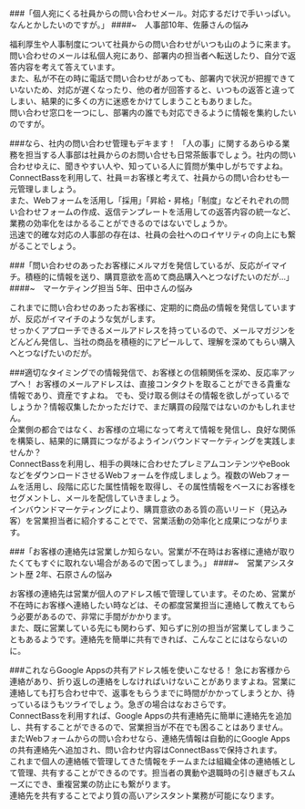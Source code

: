 ###「個人宛にくる社員からの問い合わせメール。対応するだけで手いっぱい。なんとかしたいのですが。」
####~　人事部10年、佐藤さんの悩み

福利厚生や人事制度について社員からの問い合わせがいつも山のように来ます。  
問い合わせのメールは私個人宛にあり、部署内の担当者へ転送したり、自分で返答内容を考えて答えています。  
また、私が不在の時に電話で問い合わせがあっても、部署内で状況が把握できていないため、対応が遅くなったり、他の者が回答すると、いつもの返答と違ってしまい、結果的に多くの方に迷惑をかけてしまうこともありました。  
問い合わせ窓口を一つにし、部署内の誰でも対応できるように情報を集約したいのですが。


###なら、社内の問い合わせ管理もデキます！
「人の事」に関するあらゆる業務を担当する人事部は社員からのお問い合せも日常茶飯事でしょう。社内の問い合わせゆえに、聞きやすい人や、知っている人に質問が集中しがちですよね。  
ConnectBassを利用して、社員＝お客様と考えて、社員からの問い合わせも一元管理しましょう。  
また、Webフォームを活用し「採用」「昇給・昇格」「制度」などそれぞれの問い合わせフォームの作成、返信テンプレートを活用しての返答内容の統一など、業務の効率化をはかるることができるのではないでしょうか。  
迅速で的確な対応の人事部の存在は、社員の会社へのロイヤリティの向上にも繋がることでしょう。



###「問い合わせのあったお客様にメルマガを発信しているが、反応がイマイチ。積極的に情報を送り、購買意欲を高めて商品購入へとつなげたいのだが...」
####~　マーケティング担当 5年、田中さんの悩み

これまでに問い合わせのあったお客様に、定期的に商品の情報を発信していますが、反応がイマイチのような気がします。  
せっかくアプローチできるメールアドレスを持っているので、メールマガジンをどんどん発信し、当社の商品を積極的にアピールして、理解を深めてもらい購入へとつなげたいのだが。

###適切なタイミングでの情報発信で、お客様との信頼関係を深め、反応率アップへ！
お客様のメールアドレスは、直接コンタクトを取ることができる貴重な情報であり、資産ですよね。 
でも、受け取る側はその情報を欲しがっているでしょうか？情報収集したかっただけで、まだ購買の段階ではないのかもしれません。  
企業側の都合ではなく、お客様の立場になって考えて情報を発信し、良好な関係を構築し、結果的に購買につながるようインバウンドマーケティングを実践しませんか？  
ConnectBassを利用し、相手の興味に合わせたプレミアムコンテンツやeBookなどをダウンロードさせるWebフォームを作成しましょう。複数のWebフォームを活用し、段階に応じた属性情報を取得し、その属性情報をベースにお客様をセグメントし、メールを配信していきましょう。  
インバウンドマーケティングにより、購買意欲のある質の高いリード（見込み客）を営業担当者に紹介することでで、営業活動の効率化と成果につながります。


###「お客様の連絡先は営業しか知らない。営業が不在時はお客様に連絡が取りたくてもすぐに取れない場合があるので困ってしまう。」
####~　営業アシスタント歴 2年、石原さんの悩み

お客様の連絡先は営業が個人のアドレス帳で管理しています。そのため、営業が不在時にお客様へ連絡したい時などは、その都度営業担当に連絡して教えてもらう必要があるので、非常に手間がかかります。  
また、既に営業している先にも関わらず、知らずに別の担当が営業してしまうこともあるようです。連絡先を簡単に共有できれば、こんなことにはならないのに。


###これならGoogle Appsの共有アドレス帳を使いこなせる！
急にお客様から連絡があり、折り返しの連絡をしなければいけないことがありますよね。営業に連絡しても打ち合わせ中で、返事をもらうまでに時間がかかってしまうとか、待っているほうもツライでしょう。急ぎの場合はなおさらです。  
ConnectBassを利用すれば、Google Appsの共有連絡先に簡単に連絡先を追加し、共有することができるので、営業担当が不在でも困ることはありません。  
またWebフォームからの問い合わせなら、連絡先情報は自動的にGoogle Appsの共有連絡先へ追加され、問い合わせ内容はConnectBassで保持されます。  
これまで個人の連絡帳で管理してきた情報をチームまたは組織全体の連絡帳として管理、共有することができるのです。担当者の異動や退職時の引き継ぎもスムーズにでき、重複営業の防止にも繋がります。  
連絡先を共有することでより質の高いアシスタント業務が可能になります。
